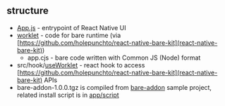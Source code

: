 ## structure

- [App.js](app/App.js) - entrypoint of React Native UI
- [worklet](app/worklet) - code for bare runtime (via [https://github.com/holepunchto/react-native-bare-kit](react-native-bare-kit))
  - app.cjs - bare code written with Common JS (Node) format
- src/hook/[useWorklet](app/src/hook/useWorklet.js) - react hook to access [https://github.com/holepunchto/react-native-bare-kit](react-native-bare-kit) APIs
- bare-addon-1.0.0.tgz is compiled from [bare-addon](https://github.com/holepunchto/bare-addon) sample project, related install script is in [app/script](app/script)
